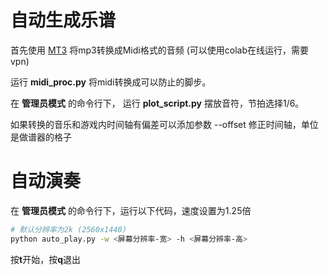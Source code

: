 # 自动生成乐谱
首先使用 [MT3](https://github.com/magenta/mt3) 将mp3转换成Midi格式的音频 (可以使用colab在线运行，需要vpn)

运行 **midi_proc.py** 将midi转换成可以防止的脚步。

在 **管理员模式** 的命令行下， 运行 **plot_script.py** 摆放音符，节拍选择1/6。

如果转换的音乐和游戏内时间轴有偏差可以添加参数 --offset <tick> 修正时间轴，单位是做谱器的格子

# 自动演奏
在 **管理员模式** 的命令行下，运行以下代码，速度设置为1.25倍
```bash
# 默认分辨率为2k (2560x1440)
python auto_play.py -w <屏幕分辨率-宽> -h <屏幕分辨率-高>
```
按**t**开始，按**q**退出